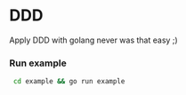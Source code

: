 # DDD

Apply DDD with golang never was that easy ;)

### Run example


```bash
 cd example && go run example
```
